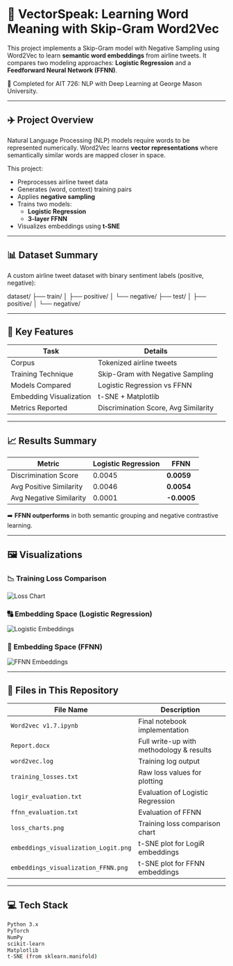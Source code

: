 # 🧠 VectorSpeak: Learning Word Meaning with Skip-Gram Word2Vec

This project implements a Skip-Gram model with Negative Sampling using Word2Vec to learn **semantic word embeddings** from airline tweets. It compares two modeling approaches: **Logistic Regression** and a **Feedforward Neural Network (FFNN)**.

🧪 Completed for AIT 726: NLP with Deep Learning at George Mason University.

---

## ✈️ Project Overview

Natural Language Processing (NLP) models require words to be represented numerically. Word2Vec learns **vector representations** where semantically similar words are mapped closer in space.

This project:
- Preprocesses airline tweet data
- Generates (word, context) training pairs
- Applies **negative sampling**
- Trains two models:
  - **Logistic Regression**
  - **3-layer FFNN**
- Visualizes embeddings using **t-SNE**

---

## 📊 Dataset Summary

A custom airline tweet dataset with binary sentiment labels (positive, negative):

dataset/
├── train/
│ ├── positive/
│ └── negative/
├── test/
│ ├── positive/
│ └── negative/


---

## 🚀 Key Features

| Task                          | Details                                |
|------------------------------|----------------------------------------|
| Corpus                       | Tokenized airline tweets               |
| Training Technique           | Skip-Gram with Negative Sampling       |
| Models Compared              | Logistic Regression vs FFNN            |
| Embedding Visualization      | t-SNE + Matplotlib                     |
| Metrics Reported             | Discrimination Score, Avg Similarity   |

---

## 📈 Results Summary

| Metric                      | Logistic Regression | FFNN        |
|----------------------------|---------------------|-------------|
| Discrimination Score       | 0.0045              | **0.0059**  |
| Avg Positive Similarity    | 0.0046              | **0.0054**  |
| Avg Negative Similarity    | 0.0001              | **-0.0005** |

➡️ **FFNN outperforms** in both semantic grouping and negative contrastive learning.

---

## 🖼️ Visualizations

### 📉 Training Loss Comparison
![Loss Chart](loss_charts.png)

### 🔠 Embedding Space (Logistic Regression)
![Logistic Embeddings](embeddings_visualization_Logit.png)

### 🧠 Embedding Space (FFNN)
![FFNN Embeddings](embeddings_visualization_FFNN.png)

---

## 📂 Files in This Repository

| File Name                         | Description                                 |
|----------------------------------|---------------------------------------------|
| `Word2vec v1.7.ipynb`            | Final notebook implementation               |
| `Report.docx`                    | Full write-up with methodology & results    |
| `word2vec.log`                   | Training log output                         |
| `training_losses.txt`           | Raw loss values for plotting                |
| `logir_evaluation.txt`          | Evaluation of Logistic Regression           |
| `ffnn_evaluation.txt`           | Evaluation of FFNN                          |
| `loss_charts.png`               | Training loss comparison chart              |
| `embeddings_visualization_Logit.png` | t-SNE plot for LogiR embeddings         |
| `embeddings_visualization_FFNN.png`  | t-SNE plot for FFNN embeddings          |

---

## 💻 Tech Stack

```bash
Python 3.x
PyTorch
NumPy
scikit-learn
Matplotlib
t-SNE (from sklearn.manifold)


